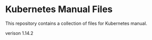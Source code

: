 # Kubernetes Manual Files

This repository contains a collection of files for Kubernetes manual.

verison 1.14.2
